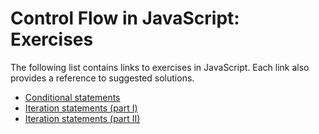 # Control Flow in JavaScript: Exercises

The following list contains links to exercises in JavaScript. Each link also provides a reference to suggested solutions.
- [Conditional statements](https://jsfiddle.net/joseortiz/z49wev13/)
- [Iteration statements (part I)](https://jsfiddle.net/joseortiz/zy4djg2v/)
- [Iteration statements (part II)](https://jsfiddle.net/joseortiz/dsw1eov9/)
